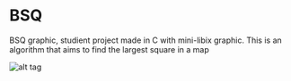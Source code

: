 # BSQ
BSQ graphic, studient project made in C with mini-libix graphic. This is an algorithm that aims to find the largest square in a map

![alt tag](https://raw.githubusercontent.com/usernameHed/BSQ/master/BSQ.gif)